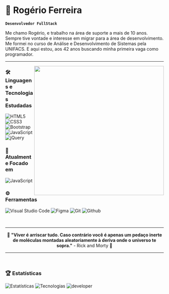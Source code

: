 # 🤖 Rogério Ferreira

**`Desenvolvedor FullStack`**

Me chamo Rogério, e trabalho na área de suporte a mais de 10 anos. Sempre tive vontade e interesse em migrar para a área de desenvolvimento. Me formei no curso de Análise e Desenvolvimento de Sistemas pela UNIFACS. E aqui estou, aos 42 anos buscando minha primeira vaga como programador.

---

<img src="developer.gif" width="412px" align="right">

### 🛠️ Linguagens e Tecnologias Estudadas
![HTML5](https://img.shields.io/badge/HTML5-E34F26?style=for-the-badge&logo=html5&logoColor=white)
![CSS3](https://img.shields.io/badge/CSS3-1572B6?style=for-the-badge&logo=css3&logoColor=white)
![Bootstrap](https://img.shields.io/badge/Bootstrap-563D7C?style=for-the-badge&logo=bootstrap&logoColor=white)
![JavaScript](https://img.shields.io/badge/JavaScript-e9e900?style=for-the-badge&logo=javascript&logoColor=000000)
![jQuery](https://img.shields.io/badge/jQuery-0769AD?style=for-the-badge&logo=jquery&logoColor=white)

### 🌱 Atualmente Focado em

![JavaScript](https://img.shields.io/badge/JavaScript-e9e900?style=for-the-badge&logo=javascript&logoColor=000000)

### ⚙️ Ferramentas
![Visual Studio Code](https://img.shields.io/badge/-Visual%20Studio%20Code-23A9F2?style=for-the-badge&logo=Visual%20Studio%20Code&logoColor=white)
![Figma](https://img.shields.io/badge/Figma-e90000?style=for-the-badge&logo=figma&logoColor=white)
![Git](https://img.shields.io/badge/-Git-F44D27?style=for-the-badge&logo=Git&logoColor=white)
![Github](https://img.shields.io/badge/-Github-181717?style=for-the-badge&logo=GitHub&logoColor=white)

<br>

---

<div align="center">
  
🧮 **"Viver é arriscar tudo. Caso contrário você é apenas um pedaço inerte de moléculas montadas aleatoriamente à deriva onde o universo te sopra."** - Rick and Morty 🧮

</div>

---

<br>

### 🏆 Estatísticas

<!--
repositório - stats
https://github.com/anuraghazra/github-readme-stats.git
-->

  ![Estatísticas](https://github-readme-stats.vercel.app/api?username=RogerrStark&show_icons=true&theme=transparent&include_all_commits=true&locale=pt-br)
  ![Tecnologias](https://github-readme-stats.vercel.app/api/top-langs/?username=RogerrStark&layout=compact&theme=transparent&custom_title=Tecnologias&langs_count=9)
![developer](https://github.com/user-attachments/assets/72271c6a-0cf6-400b-b480-f8659672433f)
